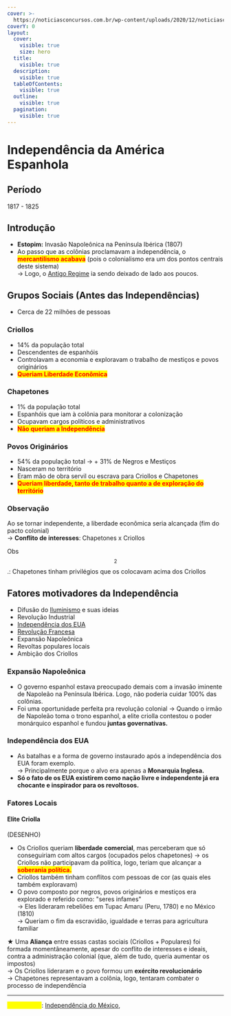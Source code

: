 ```yaml
---
cover: >-
  https://noticiasconcursos.com.br/wp-content/uploads/2020/12/noticiasconcursos.com.br-enem-independencia-da-america-espanhola-independencia-da-america-espanhola-scaled.jpeg
coverY: 0
layout:
  cover:
    visible: true
    size: hero
  title:
    visible: true
  description:
    visible: true
  tableOfContents:
    visible: true
  outline:
    visible: true
  pagination:
    visible: true
---
```


# Independência da América Espanhola

## Período

1817 - 1825

## Introdução

* **Estopim:** Invasão Napoleônica na Península Ibérica (1807)
* Ao passo que as colônias proclamavam a independência, o <mark style="color:red;">**mercantilismo acabava**</mark> (pois o colonialismo era um dos pontos centrais deste sistema) \
  \-> Logo, o [Antigo Regime](../../idade-moderna/revolucoes-inglesas/antigo-regime.md) ia sendo deixado de lado aos poucos.&#x20;

## Grupos Sociais (Antes das Independências)

* Cerca de 22 milhões de pessoas

### Criollos

* 14% da população total
* Descendentes de espanhóis
* Controlavam a economia e exploravam o trabalho de mestiços e povos originários
* <mark style="color:red;">**Queriam Liberdade Econômica**</mark>

### Chapetones

* 1% da população total
* Espanhóis que iam à colônia para monitorar a colonização
* Ocupavam cargos políticos e administrativos
* <mark style="color:red;">**Não queriam a Independência**</mark>

### **Povos Originários**

* 54% da população total -> + 31% de Negros e Mestiços
* Nasceram no território
* Eram mão de obra servil ou escrava para Criollos e Chapetones&#x20;
* <mark style="color:red;">**Queriam liberdade, tanto de trabalho quanto a de exploração do território**</mark>

### Observação

Ao se tornar independente, a liberdade econômica seria alcançada (fim do pacto colonial) \
\-> **Conflito de interesses**: Chapetones x Criollos&#x20;

Obs$$^2$$.: Chapetones tinham privilégios que os colocavam acima dos Criollos&#x20;

## Fatores motivadores da Independência

* Difusão do [Iluminismo](../../idade-moderna/iluminismo-e-liberalismo.md) e suas ideias
* Revolução Industrial
* [Independência dos EUA](../../idade-moderna/independencia-das-13-colonias-ou-revolucao-americana.md)
* [Revolução Francesa](../../idade-moderna/revolucao-francesa.md)
* Expansão Napoleônica
* Revoltas populares locais
* Ambição dos Criollos

### Expansão Napoleônica

* O governo espanhol estava preocupado demais com a invasão iminente de Napoleão na Península Ibérica. Logo, não poderia cuidar 100% das colônias.
* Foi uma oportunidade perfeita pra revolução colonial -> Quando o irmão de Napoleão toma o trono espanhol, a elite criolla contestou o poder monárquico espanhol e fundou **juntas governativas.**

### Independência dos EUA

* As batalhas e a forma de governo instaurado após a independência dos EUA foram exemplo. \
  \-> Principalmente porque o alvo era apenas a **Monarquia Inglesa.**
* **Só o fato de os EUA existirem como nação livre e independente já era chocante e inspirador para os revoltosos.**

### Fatores Locais

#### Elite Criolla

(DESENHO)

* Os Criollos queriam **liberdade** **comercial**, mas perceberam que só conseguiriam com altos cargos (ocupados pelos chapetones) -> os Criollos não participavam da política, logo, teriam que alcançar a <mark style="color:red;">**soberania política.**</mark>&#x20;
* Criollos também tinham conflitos com pessoas de cor (as quais eles também exploravam)
* O povo composto por negros, povos originários e mestiços era explorado e referido como: "seres infames" \
  \-> Eles lideraram rebeliões em Tupac Amaru (Peru, 1780) e no México (1810) \
  \-> Queriam o fim da escravidão, igualdade e terras para agricultura familiar

★ Uma **Aliança** entre essas castas sociais (Criollos + Populares) foi formada momentâneamente, apesar do conflito de interesses e ideais, contra a administração colonial (que, além de tudo, queria aumentar os impostos) \
\-> Os Criollos lideraram e o povo formou um **exército revolucionário** \
\-> Chapetones representavam a colônia, logo, tentaram combater o processo de independência

***

<mark style="color:yellow;">Ver também</mark>: [Independência do Méxic](independencia-do-mexico.md)[o](independencia-do-mexico.md),&#x20;

